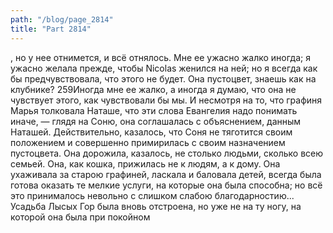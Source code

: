 ```yaml
---
path: "/blog/page_2814"
title: "Part 2814"
---
```


, но у нее отнимется, и всё отнялось. Мне ее ужасно жалко иногда; я ужасно желала прежде, чтобы Nicolas женился на ней; но я всегда как бы предчувствовала, что этого не будет. Она пустоцвет, знаешь как на клубнике? 259Иногда мне ее жалко, а иногда я думаю, что она не чувствует этого, как чувствовали бы мы.
И несмотря на то, что графиня Марья толковала Наташе, что эти слова Евангелия надо понимать иначе, — глядя на Соню, она соглашалась с объяснением, данным Наташей. Действительно, казалось, что Соня не тяготится своим положением и совершенно примирилась с своим назначением пустоцвета. Она дорожила, казалось, не столько людьми, сколько всею семьей. Она, как кошка, прижилась не к людям, а к дому. Она ухаживала за старою графиней, ласкала и баловала детей, всегда была готова оказать те мелкие услуги, на которые она была способна; но всё это принималось невольно с слишком слабою благодарностию...
Усадьба Лысых Гор была вновь отстроена, но уже не на ту ногу, на которой она была при покойном
